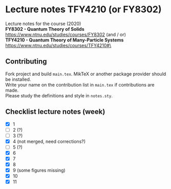 # Lecture notes TFY4210 (or FY8302)

Lecture notes for the course (2020)\
**FY8302 - Quantum Theory of Solids** https://www.ntnu.edu/studies/courses/FY8302 (and / or)\
**TFY4210 - Quantum Theory of Many-Particle Systems** https://www.ntnu.edu/studies/courses/TFY4210#\

## Contributing
Fork project and build ```main.tex```. MikTeX or another package provider should be installed. \
Write your name on the contribution list in ```main.tex``` if contributions are made.\
Please study the definitions and style in ```notes.sty```.


## Checklist lecture notes (week)

- [x] 1
- [ ] 2 (?)
- [ ] 3 (?)
- [x] 4 (not merged, need corrections?)
- [ ] 5 (?)
- [x] 6
- [x] 7 
- [x] 8 
- [x] 9 (some figures missing)
- [x] 10
- [x] 11 
